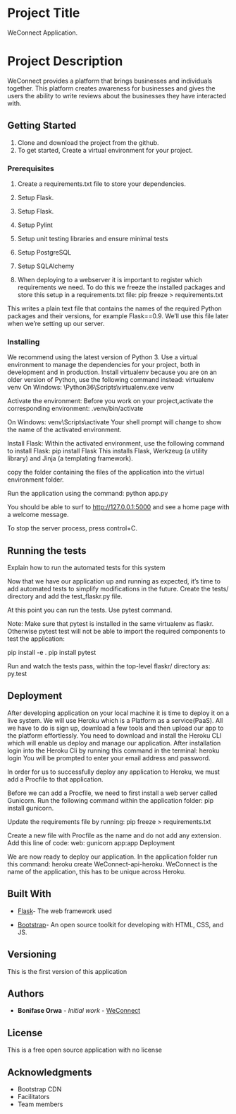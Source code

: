 # Project Title
WeConnect Application.

# Project Description
WeConnect provides a platform that brings businesses and individuals together. This platform creates awareness for businesses and gives the users the ability to write reviews about the businesses they have interacted with. 



## Getting Started

1. Clone and download the project from the github.
2. To get started, Create a virtual environment for your project.

### Prerequisites

1. Create a requirements.txt file to store your dependencies.
2. Setup Flask.
3. Setup Flask.
4. Setup Pylint 
5. Setup unit testing libraries and ensure minimal tests 
6. Setup PostgreSQL
7. Setup SQLAlchemy

8. When deploying to a webserver it is important to register which requirements we need. To do this we freeze the installed packages and store this setup in a requirements.txt file: pip freeze > requirements.txt

This writes a plain text file that contains the names of the required Python packages and their versions, for example Flask==0.9. We’ll use this file later when we’re setting up our server.


### Installing

We recommend using the latest version of Python 3. Use a virtual environment to manage the dependencies for your project, both in development and in production.
Install virtualenv because you are on an older version of Python, use the following command instead: virtualenv venv
On Windows: \Python36\Scripts\virtualenv.exe venv

Activate the environment: Before you work on your project,activate the corresponding environment: .venv/bin/activate

On Windows: venv\Scripts\activate
Your shell prompt will change to show the name of the activated environment.

Install Flask: Within the activated environment, use the following command to install Flask: pip install Flask
This installs Flask, Werkzeug (a utility library) and Jinja (a templating framework).

copy the folder containing the files of the application into the virtual environment folder.

Run the application using the command: python app.py

You should be able to surf to http://127.0.0.1:5000 and see a home page with a welcome message.

To stop the server process, press control+C.


## Running the tests

Explain how to run the automated tests for this system

Now that we have our application up and running as expected, it’s time to add automated tests to simplify modifications in the future.
Create the tests/ directory and add the test_flaskr.py file.

At this point you can run the tests. Use pytest command.

Note: 
Make sure that pytest is installed in the same virtualenv as flaskr. Otherwise pytest test will not be able to import the required components to test the application:

pip install -e .
pip install pytest

Run and watch the tests pass, within the top-level flaskr/ directory as: py.test


## Deployment

After developing application on your local machine it is time to deploy it on a live system. We will use Heroku which is a Platform as a service(PaaS). All we have to do is sign up, download a few tools and then upload our app to the platform effortlessly.
You need to download and install the Heroku CLI which will enable us deploy and manage our application.
After installation login into the Heroku Cli by running this command in the terminal: heroku login
You will be prompted to enter your email address and password. 

In order for us to successfully deploy any application to Heroku, we must add a Procfile to that application.

Before we can add a Procfile, we need to first install a web server called Gunicorn. Run the following command within the application folder: pip install gunicorn.

Update the requirements file by running: pip freeze > requirements.txt

Create a new file with Procfile as the name and do not add any extension. Add this line of code: web: gunicorn app:app
Deployment

We are now ready to deploy our application. In the application folder run this command: heroku create WeConnect-api-heroku.
WeConnect is the name of the application, this has to be unique across Heroku. 

## Built With

 * [Flask](http://flask.pocoo.org/)- The web framework used

* [Bootstrap](https://getbootstrap.com/)- An open source toolkit for developing with HTML, CSS, and JS.


## Versioning

This is the first version of this application 

## Authors

* **Bonifase Orwa** - *Initial work* - [WeConnect](https://github.com/Bonifase/WeConnect-)


## License

This is a free open source application with no license

## Acknowledgments

* Bootstrap CDN
* Facilitators
* Team members


